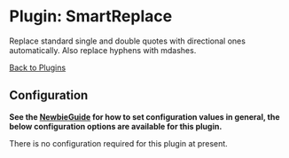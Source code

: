 # Plugin: SmartReplace

Replace standard single and double quotes with directional ones automatically.  Also replace hyphens with mdashes.


[Back to Plugins](Plugins.html)

## Configuration

**See the [NewbieGuide](NewbieGuide#ProvideSomeConfiguration.html) for how to set configuration values in general, the below configuration options are available for this plugin.**

There is no configuration required for this plugin at present.
